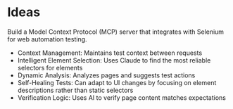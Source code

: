 # Ideas
Build a Model Context Protocol (MCP) server that integrates with Selenium for web automation testing.

- Context Management: Maintains test context between requests
- Intelligent Element Selection: Uses Claude to find the most reliable selectors for elements
- Dynamic Analysis: Analyzes pages and suggests test actions
- Self-Healing Tests: Can adapt to UI changes by focusing on element descriptions rather than static selectors
- Verification Logic: Uses AI to verify page content matches expectations